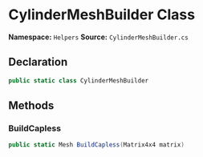 # CylinderMeshBuilder Class

**Namespace:** `Helpers`
**Source:** `CylinderMeshBuilder.cs`

## Declaration

```csharp
public static class CylinderMeshBuilder
```

## Methods

### BuildCapless

```csharp
public static Mesh BuildCapless(Matrix4x4 matrix)
```

